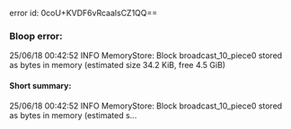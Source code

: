 error id: 0coU+KVDF6vRcaalsCZ1QQ==
### Bloop error:

25/06/18 00:42:52 INFO MemoryStore: Block broadcast_10_piece0 stored as bytes in memory (estimated size 34.2 KiB, free 4.5 GiB)
#### Short summary: 

25/06/18 00:42:52 INFO MemoryStore: Block broadcast_10_piece0 stored as bytes in memory (estimated s...